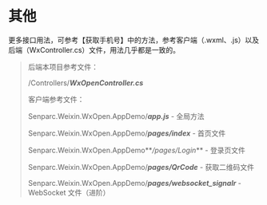 # 其他

更多接口用法，可参考【获取手机号】中的方法，参考客户端（.wxml、.js）以及后端（WxController.cs）文件，用法几乎都是一致的。

> 后端本项目参考文件：
>
> /Controllers/**_WxOpenController.cs_**
>
> 客户端参考文件：
>
> Senparc.Weixin.WxOpen.AppDemo/**_app.js_** - 全局方法
>
> Senparc.Weixin.WxOpen.AppDemo/**_pages/index_** - 首页文件
>
> Senparc.Weixin.WxOpen.AppDemo**_/pages/Login_** - 登录页文件
>
> Senparc.Weixin.WxOpen.AppDemo/**_pages/QrCode_** - 获取二维码文件
>
> Senparc.Weixin.WxOpen.AppDemo/**_pages/websocket_signalr_** - WebSocket 文件（进阶）
